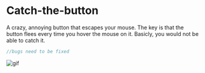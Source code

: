 # Catch-the-button
A crazy, annoying button that escapes your mouse.
The key is that the button flees every time you hover the mouse on it. Basicly, you would not be able to catch it.
```csharp
//bugs need to be fixed
```

![gif](https://cloud.githubusercontent.com/assets/25085025/22942980/2727948c-f305-11e6-9907-549b17927d35.gif)
